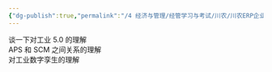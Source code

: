 ```yaml
---
{"dg-publish":true,"permalink":"/4 经济与管理/经管学习与考试/川农/川农ERP企业信息资源管理/论述题/","title":"论述题"}
---
```



谈一下对工业 5.0 的理解  
APS 和 SCM 之间关系的理解  
对工业数字孪生的理解